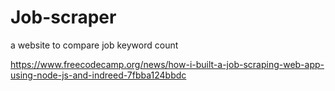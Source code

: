# Job-scraper
a website to compare job keyword count

https://www.freecodecamp.org/news/how-i-built-a-job-scraping-web-app-using-node-js-and-indreed-7fbba124bbdc
